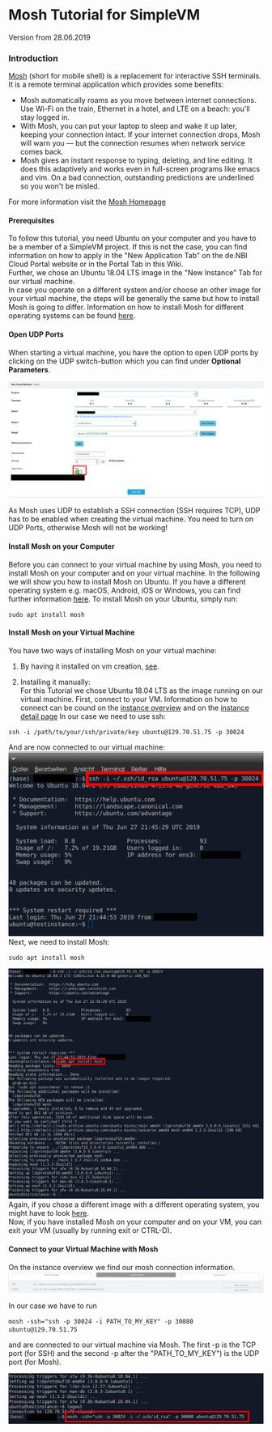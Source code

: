 # Mosh Tutorial for SimpleVM
Version from 28.06.2019

### Introduction
[Mosh](https://mosh.org/) (short for mobile shell) is a replacement for interactive SSH terminals. It is a remote terminal application which provides some benefits:

* Mosh automatically roams as you move between internet connections. Use Wi-Fi on the train, Ethernet in a hotel, and LTE on a beach: you'll stay logged in.
* With Mosh, you can put your laptop to sleep and wake it up later, keeping your connection intact. If your internet connection drops, Mosh will warn you — but the connection resumes when network service comes back.
* Mosh gives an instant response to typing, deleting, and line editing. It does this adaptively and works even in full-screen programs like emacs and vim. On a bad connection, outstanding predictions are underlined so you won't be misled.  

For more information visit the [Mosh Homepage](https://mosh.org/)
#### Prerequisites
To follow this tutorial, you need Ubuntu on your computer and you have to be a member of a SimpleVM project. If this is not the case, you can find information on how to apply in the "New Application Tab" on the de.NBI Cloud Portal website or in the Portal Tab in this Wiki.  
Further, we chose an Ubuntu 18.04 LTS image in the "New Instance" Tab for our virtual machine.  
In case you operate on a different system and/or choose an other image for your virtual machine, the steps will be generally the same but how to install Mosh is going to differ. Information on how to install Mosh for different operating systems can be found [here](https://mosh.org/#getting).

#### Open UDP Ports
When starting a virtual machine, you have the option to open UDP ports by clicking on the UDP switch-button which you can find under **Optional Parameters**. 

![UDP_ON](images/udp_on.png)

As Mosh uses UDP to establish a SSH connection (SSH requires TCP), UDP has to be enabled when creating the virtual machine. You need to turn on UDP Ports, otherwise Mosh will not be working! 

#### Install Mosh on your Computer
Before you can connect to your virtual machine by using Mosh, you need to install Mosh on your computer and on your virtual machine. In the following we will show you how to install Mosh on Ubuntu. If you have a different operating system e.g. macOS, Android, iOS or Windows, you can find further information [here](https://mosh.org/#getting).
To install Mosh on your Ubuntu, simply run:
```
sudo apt install mosh
```

#### Install Mosh on your Virtual Machine
You have two ways of installing Mosh on your virtual machine:

1. By having it installed on vm creation, [see](./new_instance.md#mosh-udp-ports).

2. Installing it manually:  
For this Tutorial we chose Ubuntu 18.04 LTS as the image running on our virtual machine.
First, connect to your VM. Information on how to connect can be cound on the [instance overview](./instance_overview.md#8-how-to-connect) and on the [instance detail page](./instance_detail.md#general-information)
In our case we need to use ssh:
```
ssh -i /path/to/your/ssh/private/key ubuntu@129.70.51.75 -p 30024
```
And are now connected to our virtual machine:
![CONNECTED WITH SSH](images/connected_with_ssh.png)  
Next, we need to install Mosh:
```
sudo apt install mosh
```
![INSTALL MOSH ON VM](images/install_mosh_on_vm.png)
Again, if you chose a different image with a different operating system, you might have to look [here](https://mosh.org/#getting).  
Now, if you have installed Mosh on your computer and on your VM, you can exit your VM (usually by running exit or CTRL-D).

#### Connect to your Virtual Machine with Mosh
On the instance overview we find our mosh connection information.
![CONNECTION INFO](images/connect_info_two.png)

In our case we have to run
```
mosh -ssh="ssh -p 30024 -i PATH_TO_MY_KEY" -p 30080 ubuntu@129.70.51.75
```
and are connected to our virtual machine via Mosh. The first -p <portnumber> is the TCP port (for SSH) and the second -p <portnumber> after the "PATH_TO_MY_KEY") is the UDP port (for Mosh).

![CONNECT WITH MOSH](images/connect_with_mosh.png)

